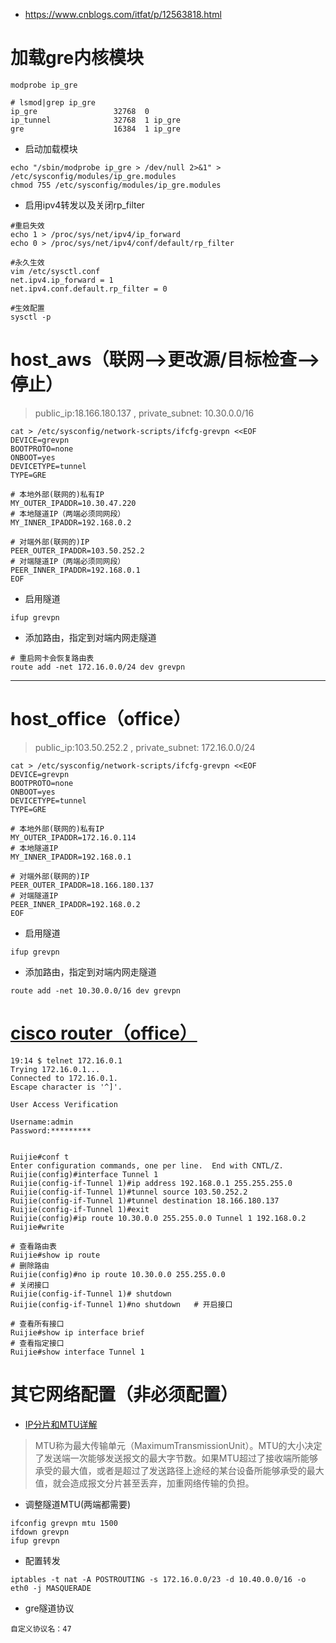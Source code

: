 * https://www.cnblogs.com/itfat/p/12563818.html

# 加载gre内核模块
```
modprobe ip_gre
```
```
# lsmod|grep ip_gre
ip_gre                 32768  0
ip_tunnel              32768  1 ip_gre
gre                    16384  1 ip_gre
```

* 启动加载模块
```
echo "/sbin/modprobe ip_gre > /dev/null 2>&1" > /etc/sysconfig/modules/ip_gre.modules
chmod 755 /etc/sysconfig/modules/ip_gre.modules
```

* 启用ipv4转发以及关闭rp_filter
```
#重启失效
echo 1 > /proc/sys/net/ipv4/ip_forward
echo 0 > /proc/sys/net/ipv4/conf/default/rp_filter

#永久生效
vim /etc/sysctl.conf
net.ipv4.ip_forward = 1
net.ipv4.conf.default.rp_filter = 0

#生效配置
sysctl -p
```


# host_aws（联网-->更改源/目标检查-->停止）
> public_ip:18.166.180.137 , private_subnet: 10.30.0.0/16
```
cat > /etc/sysconfig/network-scripts/ifcfg-grevpn <<EOF
DEVICE=grevpn
BOOTPROTO=none
ONBOOT=yes
DEVICETYPE=tunnel
TYPE=GRE

# 本地外部(联网的)私有IP
MY_OUTER_IPADDR=10.30.47.220
# 本地隧道IP（两端必须同网段）
MY_INNER_IPADDR=192.168.0.2

# 对端外部(联网的)IP
PEER_OUTER_IPADDR=103.50.252.2
# 对端隧道IP（两端必须同网段）
PEER_INNER_IPADDR=192.168.0.1
EOF
```

* 启用隧道
```
ifup grevpn
```
* 添加路由，指定到对端内网走隧道
```
# 重启网卡会恢复路由表
route add -net 172.16.0.0/24 dev grevpn
```

----------------------------------------------------------------
# host_office（office）
> public_ip:103.50.252.2 , private_subnet: 172.16.0.0/24
```
cat > /etc/sysconfig/network-scripts/ifcfg-grevpn <<EOF
DEVICE=grevpn
BOOTPROTO=none
ONBOOT=yes
DEVICETYPE=tunnel
TYPE=GRE

# 本地外部(联网的)私有IP
MY_OUTER_IPADDR=172.16.0.114
# 本地隧道IP
MY_INNER_IPADDR=192.168.0.1

# 对端外部(联网的)IP
PEER_OUTER_IPADDR=18.166.180.137
# 对端隧道IP
PEER_INNER_IPADDR=192.168.0.2
EOF
```

* 启用隧道
```
ifup grevpn
```

* 添加路由，指定到对端内网走隧道
```
route add -net 10.30.0.0/16 dev grevpn
```


# [cisco router（office）](https://image.ruijie.com.cn/Upload/Article/bc0fae82-6898-457d-ae7c-3a7113c1fc94/%E8%B7%AF%E7%94%B1%E4%BA%A7%E5%93%81/%E8%B7%AF%E7%94%B1%E4%BA%A7%E5%93%81/2018092015001400267.html)
```
19:14 $ telnet 172.16.0.1
Trying 172.16.0.1...
Connected to 172.16.0.1.
Escape character is '^]'.

User Access Verification

Username:admin
Password:*********


Ruijie#conf t
Enter configuration commands, one per line.  End with CNTL/Z.
Ruijie(config)#interface Tunnel 1
Ruijie(config-if-Tunnel 1)#ip address 192.168.0.1 255.255.255.0
Ruijie(config-if-Tunnel 1)#tunnel source 103.50.252.2
Ruijie(config-if-Tunnel 1)#tunnel destination 18.166.180.137
Ruijie(config-if-Tunnel 1)#exit
Ruijie(config)#ip route 10.30.0.0 255.255.0.0 Tunnel 1 192.168.0.2 
Ruijie#write
```
```
# 查看路由表
Ruijie#show ip route
# 删除路由
Ruijie(config)#no ip route 10.30.0.0 255.255.0.0
# 关闭接口
Ruijie(config-if-Tunnel 1)# shutdown
Ruijie(config-if-Tunnel 1)#no shutdown   # 开启接口

# 查看所有接口
Ruijie#show ip interface brief
# 查看指定接口
Ruijie#show interface Tunnel 1
```


# 其它网络配置（非必须配置）
* [IP分片和MTU详解](http://www.3542xyz.com/?p=205)
>MTU称为最大传输单元（MaximumTransmissionUnit）。MTU的大小决定了发送端一次能够发送报文的最大字节数。如果MTU超过了接收端所能够承受的最大值，或者是超过了发送路径上途经的某台设备所能够承受的最大值，就会造成报文分片甚至丢弃，加重网络传输的负担。
* 调整隧道MTU(两端都需要)
```
ifconfig grevpn mtu 1500
ifdown grevpn
ifup grevpn
```

* 配置转发
```
iptables -t nat -A POSTROUTING -s 172.16.0.0/23 -d 10.40.0.0/16 -o eth0 -j MASQUERADE
```

* gre隧道协议
```
自定义协议名：47
```